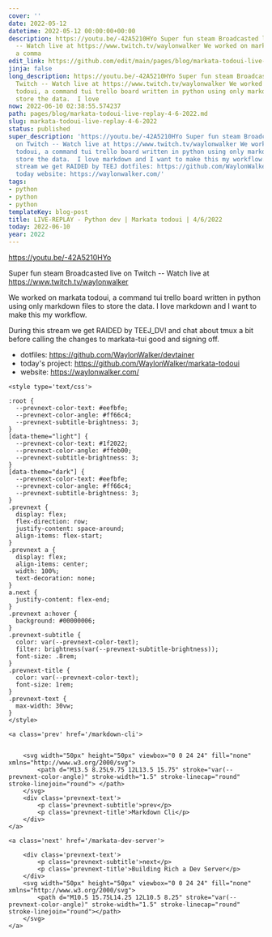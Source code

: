 ```yaml
---
cover: ''
date: 2022-05-12
datetime: 2022-05-12 00:00:00+00:00
description: https://youtu.be/-42A5210HYo Super fun steam Broadcasted live on Twitch
  -- Watch live at https://www.twitch.tv/waylonwalker We worked on markata todoui,
  a comma
edit_link: https://github.com/edit/main/pages/blog/markata-todoui-live-replay-4-6-2022.md
jinja: false
long_description: https://youtu.be/-42A5210HYo Super fun steam Broadcasted live on
  Twitch -- Watch live at https://www.twitch.tv/waylonwalker We worked on markata
  todoui, a command tui trello board written in python using only markdown files to
  store the data.  I love
now: 2022-06-10 02:38:55.574237
path: pages/blog/markata-todoui-live-replay-4-6-2022.md
slug: markata-todoui-live-replay-4-6-2022
status: published
super_description: 'https://youtu.be/-42A5210HYo Super fun steam Broadcasted live
  on Twitch -- Watch live at https://www.twitch.tv/waylonwalker We worked on markata
  todoui, a command tui trello board written in python using only markdown files to
  store the data.  I love markdown and I want to make this my workflow. During this
  stream we get RAIDED by TEEJ dotfiles: https://github.com/WaylonWalker/devtainer
  today website: https://waylonwalker.com/'
tags:
- python
- python
- python
templateKey: blog-post
title: LIVE-REPLAY - Python dev | Markata todoui | 4/6/2022
today: 2022-06-10
year: 2022
---
```


https://youtu.be/-42A5210HYo

Super fun steam Broadcasted live on Twitch -- Watch live at https://www.twitch.tv/waylonwalker

We worked on markata todoui, a command tui trello board written in python using only markdown files to store the data.  I love markdown and I want to make this my workflow.

During this stream we get RAIDED by TEEJ_DV! and chat about tmux a bit before calling the changes to markata-tui good and signing off.

* dotfiles: https://github.com/WaylonWalker/devtainer
* today's project: https://github.com/WaylonWalker/markata-todoui
* website: https://waylonwalker.com/
<div class='prevnext'>

    <style type='text/css'>

    :root {
      --prevnext-color-text: #eefbfe;
      --prevnext-color-angle: #ff66c4;
      --prevnext-subtitle-brightness: 3;
    }
    [data-theme="light"] {
      --prevnext-color-text: #1f2022;
      --prevnext-color-angle: #ffeb00;
      --prevnext-subtitle-brightness: 3;
    }
    [data-theme="dark"] {
      --prevnext-color-text: #eefbfe;
      --prevnext-color-angle: #ff66c4;
      --prevnext-subtitle-brightness: 3;
    }
    .prevnext {
      display: flex;
      flex-direction: row;
      justify-content: space-around;
      align-items: flex-start;
    }
    .prevnext a {
      display: flex;
      align-items: center;
      width: 100%;
      text-decoration: none;
    }
    a.next {
      justify-content: flex-end;
    }
    .prevnext a:hover {
      background: #00000006;
    }
    .prevnext-subtitle {
      color: var(--prevnext-color-text);
      filter: brightness(var(--prevnext-subtitle-brightness));
      font-size: .8rem;
    }
    .prevnext-title {
      color: var(--prevnext-color-text);
      font-size: 1rem;
    }
    .prevnext-text {
      max-width: 30vw;
    }
    </style>
    
    <a class='prev' href='/markdown-cli'>
    

        <svg width="50px" height="50px" viewbox="0 0 24 24" fill="none" xmlns="http://www.w3.org/2000/svg">
            <path d="M13.5 8.25L9.75 12L13.5 15.75" stroke="var(--prevnext-color-angle)" stroke-width="1.5" stroke-linecap="round" stroke-linejoin="round"> </path>
        </svg>
        <div class='prevnext-text'>
            <p class='prevnext-subtitle'>prev</p>
            <p class='prevnext-title'>Markdown Cli</p>
        </div>
    </a>
    
    <a class='next' href='/markata-dev-server'>
    
        <div class='prevnext-text'>
            <p class='prevnext-subtitle'>next</p>
            <p class='prevnext-title'>Building Rich a Dev Server</p>
        </div>
        <svg width="50px" height="50px" viewbox="0 0 24 24" fill="none" xmlns="http://www.w3.org/2000/svg">
            <path d="M10.5 15.75L14.25 12L10.5 8.25" stroke="var(--prevnext-color-angle)" stroke-width="1.5" stroke-linecap="round" stroke-linejoin="round"></path>
        </svg>
    </a>
  </div>